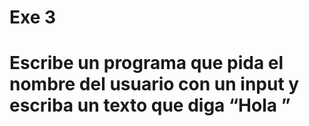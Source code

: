 # Exe 3

# Escribe un programa que pida el nombre del usuario con un input y escriba un texto que diga “Hola <nombre-de-usuario>”